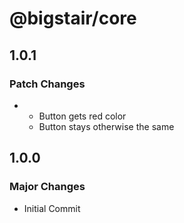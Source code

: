 # @bigstair/core

## 1.0.1

### Patch Changes

- - Button gets red color
  - Button stays otherwise the same

## 1.0.0

### Major Changes

- Initial Commit
